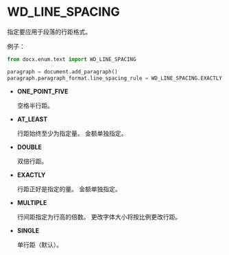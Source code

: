 # WD_LINE_SPACING

指定要应用于段落的行距格式。

例子：

```python
from docx.enum.text import WD_LINE_SPACING

paragraph = document.add_paragraph()
paragraph.paragraph_format.line_spacing_rule = WD_LINE_SPACING.EXACTLY
```

- **ONE_POINT_FIVE**

    空格半行距。

- **AT_LEAST**

    行距始终至少为指定量。 金额单独指定。

- **DOUBLE**

    双倍行距。

- **EXACTLY**

    行距正好是指定的量。 金额单独指定。

- **MULTIPLE**

    行间距指定为行高的倍数。 更改字体大小将按比例更改行距。

- **SINGLE**

    单行距（默认）。
